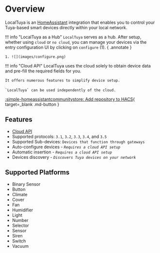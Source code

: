 # Overview
LocalTuya is an [HomeAssistant](https://www.home-assistant.io/) integration that enables you to control your Tuya-based smart devices directly within your local network. 

!!! info "LocalTuya as a Hub"
    `LocalTuya` serves as a hub. After setup, whether using `cloud` or `no cloud`, you can manage your devices via the entry configuration UI by clicking on `configure` (1).
    { .annotate }

    1. ![](images/configure.png)
 
!!! info "Cloud API"
    LocalTuya uses the cloud solely to obtain device data and pre-fill the required fields for you.

    It offers numerous features to simplify device setup.

    `LocalTuya` can be used independently of the cloud.

[:simple-homeassistantcommunitystore: Add repository to HACS](https://my.home-assistant.io/redirect/hacs_repository/?category=integration&repository=hass-localtuya&owner=xZetsubou){ target=_blank .md-button }

## Features
- [Cloud API](/cloud_api) 
- Supported protocols: `3.1`, `3.2`, `3.3`, `3.4`, and `3.5`
- Supported Sub-devices: `Devices that function through gateways`
- Auto-configure devices - *`Requires a cloud API setup`*
- Automatic insertion - *`Requires a cloud API setup`*
- Devices discovery - *`Discovers Tuya devices on your network`* 

## Supported Platforms
- Binary Sensor
- Button
- Climate
- Cover
- Fan
- Humidifier
- Light
- Number
- Selector
- Sensor
- Siren
- Switch
- Vacuum
